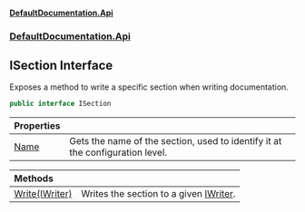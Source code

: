 #### [DefaultDocumentation\.Api](../../../index.md 'index')
### [DefaultDocumentation\.Api](../../../index.md#DefaultDocumentation.Api 'DefaultDocumentation\.Api')

## ISection Interface

Exposes a method to write a specific section when writing documentation\.

```csharp
public interface ISection
```

| Properties | |
| :--- | :--- |
| [Name](Name.md 'DefaultDocumentation\.Api\.ISection\.Name') | Gets the name of the section, used to identify it at the configuration level\. |

| Methods | |
| :--- | :--- |
| [Write\(IWriter\)](Write(IWriter).md 'DefaultDocumentation\.Api\.ISection\.Write\(DefaultDocumentation\.Api\.IWriter\)') | Writes the section to a given [IWriter](../IWriter/index.md 'DefaultDocumentation\.Api\.IWriter')\. |
